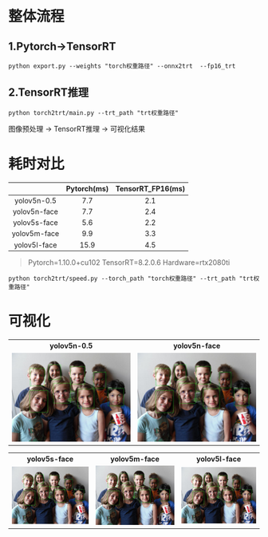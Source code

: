

# 整体流程

## 1.Pytorch->TensorRT

 ```shell
 python export.py --weights "torch权重路径" --onnx2trt  --fp16_trt 
 ```


## 2.TensorRT推理
```shell
python torch2trt/main.py --trt_path "trt权重路径"
```

图像预处理 -> TensorRT推理 -> 可视化结果



# 耗时对比

|  | Pytorch(ms) | TensorRT_FP16(ms) |
|:---:|:----:|:----:|
| yolov5n-0.5  |     7.7     |        2.1        |
| yolov5n-face |     7.7     |        2.4        |
| yolov5s-face |     5.6     |        2.2        |
| yolov5m-face |     9.9     |        3.3        |
| yolov5l-face |    15.9     |        4.5        |

>  Pytorch=1.10.0+cu102     TensorRT=8.2.0.6     Hardware=rtx2080ti

```shell
python torch2trt/speed.py --torch_path "torch权重路径" --trt_path "trt权重路径"
```



# 可视化

<table>
    <tr>
            <th>yolov5n-0.5</th>
            <th>yolov5n-face</th>
    </tr>
    <tr>
        <td><img src="./imgs/yolov5n-0.5.jpg" /></td>
        <td><img src="./imgs/yolov5n-face.jpg" /></td>
    </tr>
</table>

<table>
    <tr>
            <th>yolov5s-face</th>
            <th>yolov5m-face</th>
            <th>yolov5l-face</th>
    </tr>
    <tr>
        <td><img src="./imgs/yolov5s-face.jpg" /></td>
        <td><img src="./imgs/yolov5m-face.jpg" /></td>
        <td><img src="./imgs/yolov5l-face.jpg" /></td>
    </tr>
</table>


